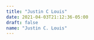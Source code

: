 ```yaml
---
title: "Justin C Louis"
date: 2021-04-03T21:12:36-05:00
draft: false
name: "Justin C. Louis"
---
```

